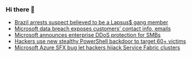 ### Hi there 👋

<!--START_SECTION:feed-->
* [Brazil arrests suspect believed to be a Lapsus$ gang member](https://www.bleepingcomputer.com/news/security/brazil-arrests-suspect-believed-to-be-a-lapsus-gang-member/)
* [Microsoft data breach exposes customers’ contact info, emails](https://www.bleepingcomputer.com/news/security/microsoft-data-breach-exposes-customers-contact-info-emails/)
* [Microsoft announces enterprise DDoS protection for SMBs](https://www.bleepingcomputer.com/news/microsoft/microsoft-announces-enterprise-ddos-protection-for-smbs/)
* [Hackers use new stealthy PowerShell backdoor to target 60+ victims](https://www.bleepingcomputer.com/news/security/hackers-use-new-stealthy-powershell-backdoor-to-target-60-plus-victims/)
* [Microsoft Azure SFX bug let hackers hijack Service Fabric clusters](https://www.bleepingcomputer.com/news/security/microsoft-azure-sfx-bug-let-hackers-hijack-service-fabric-clusters/)
<!--END_SECTION:feed-->

<!--
**frankenk/frankenk** is a ✨ _special_ ✨ repository because its `README.md` (this file) appears on your GitHub profile.

Here are some ideas to get you started:

- 🔭 I’m currently working on ...
- 🌱 I’m currently learning ...
- 👯 I’m looking to collaborate on ...
- 🤔 I’m looking for help with ...
- 💬 Ask me about ...
- 📫 How to reach me: ...
- 😄 Pronouns: ...
- ⚡ Fun fact: ...
-->




